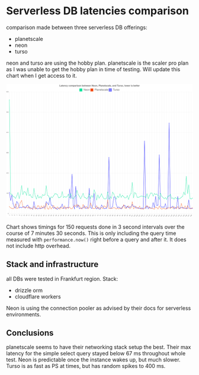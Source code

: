 # Serverless DB latencies comparison

comparison made between three serverless DB offerings:

- planetscale
- neon
- turso

neon and turso are using the hobby plan.
planetscale is the scaler pro plan as I was unable to get the hobby plan in time of testing. Will update this chart when I get access to it.

![comparison](chart.png)

Chart shows timings for 150 requests done in 3 second intervals over the course of 7 minutes 30 seconds.
This is only including the query time measured with `performance.now()` right before a query and after it. It does not include http overhead.

## Stack and infrastructure

all DBs were tested in Frankfurt region.
Stack:

- drizzle orm
- cloudflare workers

Neon is using the connection pooler as advised by their docs for serverless environments.

## Conclusions

planetscale seems to have their networking stack setup the best. Their max latency for the simple select query stayed below 67 ms throughout whole test.
Neon is predictable once the instance wakes up, but much slower.
Turso is as fast as PS at times, but has random spikes to 400 ms.
